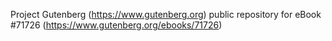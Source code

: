 Project Gutenberg (https://www.gutenberg.org) public repository
for eBook #71726 (https://www.gutenberg.org/ebooks/71726)
